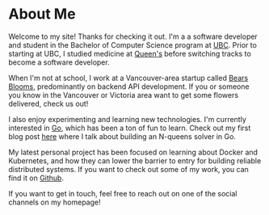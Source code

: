 # About Me
Welcome to my site! Thanks for checking it out. I'm a a software developer and student in the Bachelor of Computer Science program at [UBC](https://ubc.ca). Prior to starting at UBC, I studied medicine at [Queen's](https://queensu.ca) before switching tracks to become a software developer.

When I'm not at school, I work at a Vancouver-area startup called [Bears Blooms](https://bearsblooms.com), predominantly on backend API development. If you or someone you know in the Vancouver or Victoria area want to get some flowers delivered, check us out!

I also enjoy experimenting and learning new technologies. I'm currently interested in [Go](https://golang.org), which has been a ton of fun to learn. Check out my first blog post [here](/post/backtracking/) where I talk about building an N-queens solver in Go.

My latest personal project has been focused on learning about Docker and Kubernetes, and how they can lower the barrier to entry for building reliable distributed systems. If you want to check out some of my work, you can find it on [Github](https://github.com/adammitha).

If you want to get in touch, feel free to reach out on one of the social channels on my homepage!